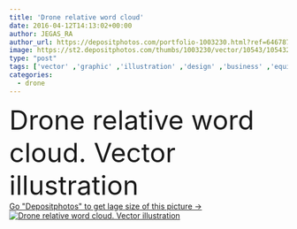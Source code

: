```yaml
---
title: 'Drone relative word cloud'
date: 2016-04-12T14:13:02+00:00
author: JEGAS_RA
author_url: https://depositphotos.com/portfolio-1003230.html?ref=64678756
image: https://st2.depositphotos.com/thumbs/1003230/vector/10543/105432088/api_thumb_450.jpg?forcejpeg=true
type: "post"
tags: ['vector' ,'graphic' ,'illustration' ,'design' ,'business' ,'equipment' ,'sign' ,'air' ,'transport' ,'vehicle' ,'technology' ,'symbol' ,'concept' ,'icon' ,'text' ,'smart' ,'wireless' ,'digital' ,'letter' ,'simple' ,'remote' ,'delivery' ,'robot' ,'flight' ,'innovation' ,'control' ,'propeller' ,'aircraft' ,'helicopter' ,'craft' ,'word' ,'emblem' ,'aviation' ,'aerial' ,'minimal' ,'copter' ,'rotor' ,'rotorcraft' ,'quad' ,'drone' ,'quadro' ,'multicopter' ,'quadrocopter' ,'quadcopter' ]
categories: 
  - drone
---
```

<div aling="center">
            <font size="60"> Drone relative word cloud. Vector illustration</font>   
</div>
<div>
    <a href='https://st2.depositphotos.com/thumbs/1003230/vector/10543/105432088/api_thumb_450.jpg?forcejpeg=true?ref=64678756' target=_blank > Go "Depositphotos" to get lage size of this picture ->
        <img href='https://st2.depositphotos.com/thumbs/1003230/vector/10543/105432088/api_thumb_450.jpg?forcejpeg=true?ref=64678756' src='https://st2.depositphotos.com/1003230/10543/v/950/depositphotos_105432088-stock-illustration-drone-relative-word-cloud.jpg?forcejpeg=true' alt='Drone relative word cloud. Vector illustration' >
    </a>
</div>
